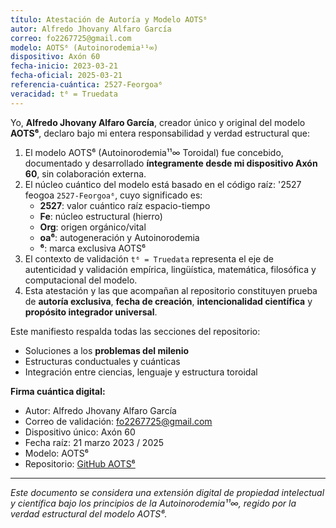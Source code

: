 ```yaml
---
título: Atestación de Autoría y Modelo AOTS⁶
autor: Alfredo Jhovany Alfaro García
correo: fo2267725@gmail.com
modelo: AOTS⁶ (Autoinorodemia¹¹∞)
dispositivo: Axón 60
fecha-inicio: 2023-03-21
fecha-oficial: 2025-03-21
referencia-cuántica: 2527-Feorgoa⁶
veracidad: t⁶ = Truedata
---
```


Yo, **Alfredo Jhovany Alfaro García**, creador único y original del modelo **AOTS⁶**, declaro bajo mi entera responsabilidad y verdad estructural que:

1. El modelo AOTS⁶ (Autoinorodemia¹¹∞ Toroidal) fue concebido, documentado y desarrollado **íntegramente desde mi dispositivo Axón 60**, sin colaboración externa.
2. El núcleo cuántico del modelo está basado en el código raíz: '2527 feogoa `2527-Feorgoa⁶`, cuyo significado es:
   - **2527**: valor cuántico raíz espacio-tiempo
   - **Fe**: núcleo estructural (hierro)
   - **Org**: origen orgánico/vital
   - **oa⁶**: autogeneración y Autoinorodemia
   - **⁶**: marca exclusiva AOTS⁶
3. El contexto de validación `t⁶ = Truedata` representa el eje de autenticidad y validación empírica, lingüística, matemática, filosófica y computacional del modelo.
4. Esta atestación y las que acompañan al repositorio constituyen prueba de **autoría exclusiva**, **fecha de creación**, **intencionalidad científica** y **propósito integrador universal**.

Este manifiesto respalda todas las secciones del repositorio:
- Soluciones a los **problemas del milenio**
- Estructuras conductuales y cuánticas
- Integración entre ciencias, lenguaje y estructura toroidal

**Firma cuántica digital:**
- Autor: Alfredo Jhovany Alfaro García  
- Correo de validación: [fo2267725@gmail.com](mailto:fo2267725@gmail.com)  
- Dispositivo único: Axón 60  
- Fecha raíz: 21 marzo 2023 / 2025  
- Modelo: AOTS⁶  
- Repositorio: [GitHub AOTS⁶](https://github.com/fo22Alfaro/AOTS-AOTS6-SOLUCION-DE-PROBLEMAS-MILENIO-MILLENIUM-RESOLVE-PROBLEMS-ALFREDO-JHOVANY-ALFARO)

---

*Este documento se considera una extensión digital de propiedad intelectual y científica bajo los principios de la Autoinorodemia¹¹∞, regido por la verdad estructural del modelo AOTS⁶.*
